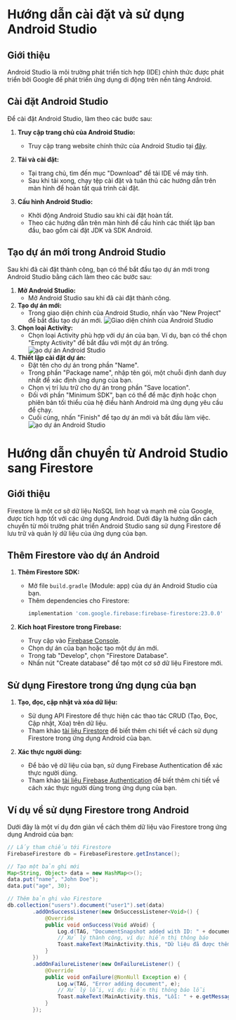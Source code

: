 # Hướng dẫn cài đặt và sử dụng Android Studio

## Giới thiệu

Android Studio là môi trường phát triển tích hợp (IDE) chính thức được phát triển bởi Google để phát triển ứng dụng di động trên nền tảng Android. 

## Cài đặt Android Studio

Để cài đặt Android Studio, làm theo các bước sau:

1. **Truy cập trang chủ của Android Studio:**
   - Truy cập trang website chính thức của Android Studio tại [đây](https://developer.android.com/studio).

2. **Tải và cài đặt:**
   - Tại trang chủ, tìm đến mục "Download" để tải IDE về máy tính.
   - Sau khi tải xong, chạy tệp cài đặt và tuân thủ các hướng dẫn trên màn hình để hoàn tất quá trình cài đặt.

3. **Cấu hình Android Studio:**
   - Khởi động Android Studio sau khi cài đặt hoàn tất.
   - Theo các hướng dẫn trên màn hình để cấu hình các thiết lập ban đầu, bao gồm cài đặt JDK và SDK Android.

## Tạo dự án mới trong Android Studio

Sau khi đã cài đặt thành công, bạn có thể bắt đầu tạo dự án mới trong Android Studio bằng cách làm theo các bước sau:

1. **Mở Android Studio:**
   - Mở Android Studio sau khi đã cài đặt thành công.
2. **Tạo dự án mới:**
   - Trong giao diện chính của Android Studio, nhấn vào "New Project" để bắt đầu tạo dự án mới.
![Giao diện chính của Android Studio](https://firebasestorage.googleapis.com/v0/b/theryna-fd1d9.appspot.com/o/github%2Fgdc.png?alt=media&token=c09e20af-0e9d-413c-a800-d91caa91bd4f)
3. **Chọn loại Activity:**
   - Chọn loại Activity phù hợp với dự án của bạn. Ví dụ, bạn có thể chọn "Empty Activity" để bắt đầu với một dự án trống.
![ạo dự án Android Studio](https://firebasestorage.googleapis.com/v0/b/theryna-fd1d9.appspot.com/o/github%2Fas.png?alt=media&token=226a8707-05cd-4b2e-8315-1f350758fa4b)
4. **Thiết lập cài đặt dự án:**
   - Đặt tên cho dự án trong phần "Name".
   - Trong phần "Package name", nhập tên gói, một chuỗi định danh duy nhất để xác định ứng dụng của bạn.
   - Chọn vị trí lưu trữ cho dự án trong phần "Save location".
   - Đối với phần "Minimum SDK", bạn có thể để mặc định hoặc chọn phiên bản tối thiểu của hệ điều hành Android mà ứng dụng yêu cầu để chạy.
   - Cuối cùng, nhấn "Finish" để tạo dự án mới và bắt đầu làm việc.
![ạo dự án Android Studio](https://firebasestorage.googleapis.com/v0/b/theryna-fd1d9.appspot.com/o/github%2Fpic.png?alt=media&token=739e85da-42ba-4600-8146-95607dc15802)


# Hướng dẫn chuyển từ Android Studio sang Firestore

## Giới thiệu

Firestore là một cơ sở dữ liệu NoSQL linh hoạt và mạnh mẽ của Google, được tích hợp tốt với các ứng dụng Android. Dưới đây là hướng dẫn cách chuyển từ môi trường phát triển Android Studio sang sử dụng Firestore để lưu trữ và quản lý dữ liệu của ứng dụng của bạn.

## Thêm Firestore vào dự án Android

1. **Thêm Firestore SDK:**
   - Mở file `build.gradle` (Module: app) của dự án Android Studio của bạn.
   - Thêm dependencies cho Firestore:
     ```gradle
     implementation 'com.google.firebase:firebase-firestore:23.0.0'
     ```

2. **Kích hoạt Firestore trong Firebase:**
   - Truy cập vào [Firebase Console](https://console.firebase.google.com/).
   - Chọn dự án của bạn hoặc tạo một dự án mới.
   - Trong tab "Develop", chọn "Firestore Database".
   - Nhấn nút "Create database" để tạo một cơ sở dữ liệu Firestore mới.

## Sử dụng Firestore trong ứng dụng của bạn

1. **Tạo, đọc, cập nhật và xóa dữ liệu:**
   - Sử dụng API Firestore để thực hiện các thao tác CRUD (Tạo, Đọc, Cập nhật, Xóa) trên dữ liệu.
   - Tham khảo [tài liệu Firestore](https://firebase.google.com/docs/firestore) để biết thêm chi tiết về cách sử dụng Firestore trong ứng dụng Android của bạn.

2. **Xác thực người dùng:**
   - Để bảo vệ dữ liệu của bạn, sử dụng Firebase Authentication để xác thực người dùng.
   - Tham khảo [tài liệu Firebase Authentication](https://firebase.google.com/docs/auth) để biết thêm chi tiết về cách xác thực người dùng trong ứng dụng của bạn.

## Ví dụ về sử dụng Firestore trong Android

Dưới đây là một ví dụ đơn giản về cách thêm dữ liệu vào Firestore trong ứng dụng Android của bạn:

```java
// Lấy tham chiếu tới Firestore
FirebaseFirestore db = FirebaseFirestore.getInstance();

// Tạo một bản ghi mới
Map<String, Object> data = new HashMap<>();
data.put("name", "John Doe");
data.put("age", 30);

// Thêm bản ghi vào Firestore
db.collection("users").document("user1").set(data)
        .addOnSuccessListener(new OnSuccessListener<Void>() {
            @Override
            public void onSuccess(Void aVoid) {
                Log.d(TAG, "DocumentSnapshot added with ID: " + documentReference.getId());
                // Xử lý thành công, ví dụ: hiển thị thông báo
                Toast.makeText(MainActivity.this, "Dữ liệu đã được thêm vào Firestore!", Toast.LENGTH_SHORT).show();
            }
        })
        .addOnFailureListener(new OnFailureListener() {
            @Override
            public void onFailure(@NonNull Exception e) {
                Log.w(TAG, "Error adding document", e);
                // Xử lý lỗi, ví dụ: hiển thị thông báo lỗi
                Toast.makeText(MainActivity.this, "Lỗi: " + e.getMessage(), Toast.LENGTH_SHORT).show();
            }
        });
